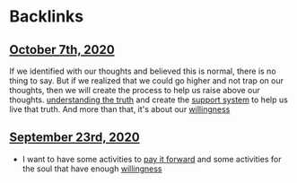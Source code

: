 
# Backlinks
## [October 7th, 2020](<October 7th, 2020.md>)
If we identified with our thoughts and believed this is normal, there is no thing to say. But if we realized that we could go higher and not trap on our thoughts, then we will create the process to help us raise above our thoughts. [understanding the truth](<understanding the truth.md>) and create the [support system](<support system.md>) to help us live that truth. And more than that, it's about our [willingness](<willingness.md>)

## [September 23rd, 2020](<September 23rd, 2020.md>)
- I want to have some activities to [pay it forward](<pay it forward.md>) and some activities for the soul that have enough [willingness](<willingness.md>)

